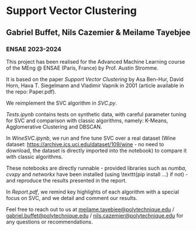 # Support Vector Clustering

## Gabriel Buffet, Nils Cazemier & Meilame Tayebjee
### ENSAE 2023-2024

This project has been realised for the Advanced Machine Learning course of the MEng @ ENSAE (Paris, France) by Prof. Austin Stromme.

It is based on the paper _Support Vector Clustering_ by Asa Ben-Hur, David Horn, Hava T. Siegelmann and Vladimir Vapnik in 2001 (article available in the repo: Paper.pdf).

We reimplement the SVC algorithm in _SVC.py_.

_Tests.ipynb_ contains tests on synthetic data, with careful parameter tuning for SVC and comparison with classic algorithms, namely: K-Means, Agglomerative Clustering and DBSCAN.

 In _WineSVC.ipynb_, we run and fine tune SVC over a real dataset (Wine dataset: https://archive.ics.uci.edu/dataset/109/wine - no need to download, the dataset is directly imported into the notebook) to compare it with classic algorithms.

 These notebooks are directly runnable - provided libraries such as _numba_, _cvxpy_ and _networkx_  have been installed (using \texttt{pip install ...} if not) - and reproduce the results presented in the report.

 In _Report.pdf_, we remind key highlights of each algorithm with a special focus on SVC, and we detail and comment our results.
 
Feel free to reach out to us at meilame.tayebjee@polytechnique.edu / gabriel.buffet@polytechnique.edu / nils.cazemier@polytechnique.edu for any questions or recommendations.
